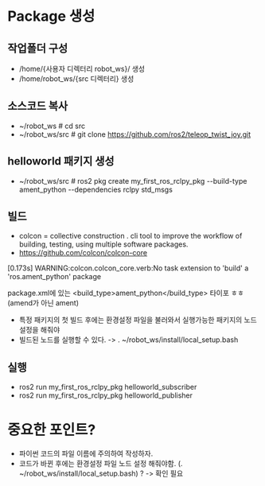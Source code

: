 # Package 생성

## 작업폴더 구성
- /home/{사용자 디렉터리 robot_ws}/ 생성
- /home/robot_ws/{src 디렉터리} 생성

## 소스코드 복사
- ~/robot_ws # cd src
- ~/robot_ws/src # git clone https://github.com/ros2/teleop_twist_joy.git

## helloworld 패키지 생성
- ~/robot_ws/src # ros2 pkg create my_first_ros_rclpy_pkg --build-type ament_python --dependencies rclpy std_msgs

## 빌드
- colcon = collective construction . cli tool to improve the workflow of building, testing, 
using multiple software packages.
- https://github.com/colcon/colcon-core

[0.173s] WARNING:colcon.colcon_core.verb:No task extension to 'build' a 'ros.ament_python' package

package.xml에 있는 
    <export>
        <build_type>ament_python</build_type>
    </export>
타이포 ㅎㅎ(amend가 아닌 ament)

- 특정 패키지의 첫 빌드 후에는 환경설정 파일을 불러와서 실행가능한 패키지의 노드 설정을 해줘야
- 빌드된 노드를 실행할 수 있다.
-> . ~/robot_ws/install/local_setup.bash

## 실행
- ros2 run my_first_ros_rclpy_pkg helloworld_subscriber
- ros2 run my_first_ros_rclpy_pkg helloworld_publisher



# 중요한 포인트?
- 파이썬 코드의 파일 이름에 주의하여 작성하자.
- 코드가 바뀐 후에는 환경설정 파일 노드 설정 해줘야함. (. ~/robot_ws/install/local_setup.bash) ? -> 확인 필요
